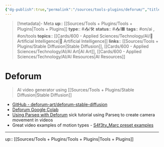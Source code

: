 ```yaml
---
{"dg-publish":true,"permalink":"/sources/tools-plugins/deforum/","title":"Deforum"}
---
```


> [!metadata]- Meta
> **up**:: [[Sources/Tools + Plugins/Tools + Plugins\|Tools + Plugins]]
> **type**:: #📥/🛠 
> **status**:: #📥/🟧 
> **tags**::  #on/ai , #on/tools
> **topics**:: [[Cards/600 - Applied Sciences/Technology/AI/🤖 Artificial Intelligence\|🤖 Artificial Intelligence]]
> **links**:: [[Sources/Tools + Plugins/Stable Diffusion\|Stable Diffusion]], [[Cards/600 - Applied Sciences/Technology/AI/AI Art\|AI Art]], [[Cards/600 - Applied Sciences/Technology/AI/AI Resources\|AI Resources]]


# Deforum

> AI video generator using [[Sources/Tools + Plugins/Stable Diffusion\|Stable Diffusion]]

- [GitHub - deforum-art/deforum-stable-diffusion](https://github.com/deforum-art/deforum-stable-diffusion)
- [Deforum Google Colab](https://colab.research.google.com/github/deforum/stable-diffusion/blob/main/Deforum_Stable_Diffusion.ipynb)
- [Using Parseq with Deforum](https://www.youtube.com/watch?v=n4zj1lrbIEM) sick tutorial using Parseq to create camera movement in videos 
- Great video examples of motion types - [S4f3ty_Marc preset examples](https://youtu.be/vmKePs6iHs4?si=n7snYxNFC_jGGl_D)
---
up:: [[Sources/Tools + Plugins/Tools + Plugins\|Tools + Plugins]]

